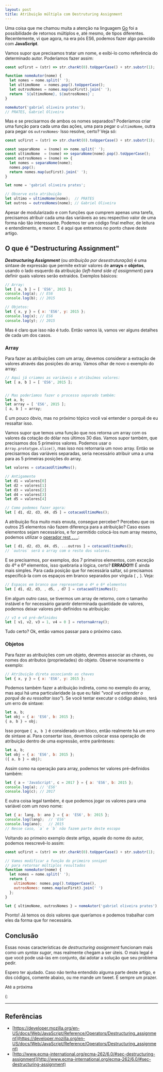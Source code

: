 ```yaml
---
layout: post
title: Atribuição múltipla com Destruturing Assignment
---
```


Uma coisa que me chamou muita a atenção na linguagem [Go](https://golang.org/) foi a possibilidade de retornos múltiplos e, até mesmo, de tipos diferentes. Recentemente, vi que agora, na era pós ES6, podemos fazer algo parecido com **JavaScript**.

Vamos supor que precisamos tratar um nome, e exibi-lo como referência do determinado autor. Poderíamos fazer assim:

```js
const ucFirst = (str) => str.charAt(0).toUpperCase() + str.substr(1);

function nomeAutor(nome) {
  let nomes = nome.split(' ');
  let ultimoNome  = nomes.pop().toUpperCase();
  let outrosNomes = nomes.map(ucFirst).join(' ');
  return `${ultimoNome}, ${outrosNomes}`;
}

nomeAutor('gabriel oliveira prates');
// PRATES, Gabriel Oliveira
```

Mas e se precisarmos de ambos os nomes separados? Poderíamos criar uma função para cada uma das ações, uma para pegar o `ultimoNome`, outra para pegar os `outrosNomes`· Isso resolve, certo? Veja só:

```js
const ucFirst = (str) => str.charAt(0).toUpperCase() + str.substr(1);

const separaNome  = (nome) => nome.split(' ');
const ultimoNome  = (nome) => separaNome(nome).pop().toUpperCase();
const outrosNomes = (nome) => {
  let nomes = separaNome(nome);
  nomes.pop();
  return nomes.map(ucFirst).join(' ');
}

let nome = 'gabriel oliveira prates';

// Observe esta atribuição
let ultimo = ultimoNome(nome);	// PRATES
let outros = outrosNomes(nome); // Gabriel Oliveira
```

Apesar de modularizado e com funções que cumprem apenas uma tarefa, precisamos atribuir cada uma das variáveis ao seu respectivo valor de uma forma não tão interessante. Podemos ter um código final melhor, de leitura e entendimento, e menor. E é aqui que entramos no ponto chave deste artigo.

## O que é "Destructuring Assignment"

***Destructuring Assignment*** (ou *atribuição por desestruturação*) é uma sintaxe de expressão que permite extrair valores de **arrays** e **objetos**, usando o lado esquerdo da atribuição (*left-hand side of assignment*) para definir quais valores serão extraídos. Exemplos básicos:

```js
// Array:
let [ a, b ] = [ 'ES6', 2015 ];
console.log(a);	// ES6
console.log(b); // 2015

// Objetos:
let { x, y } = { x: 'ES6', y: 2015 };
console.log(x); // ES6
console.log(y); // 2015
```

Mas é claro que isso não é tudo. Então vamos lá, vamos ver alguns detalhes de cada um dos casos.

### Array

Para fazer as atribuições com um array, devemos considerar a extração de valores através das posições do array. Vamos olhar de novo o exemplo do array:

```js
// Aqui já criamos as variáveis e atribuímos valores:
let [ a, b ] = [ 'ES6', 2015 ];


// Mas poderíamos fazer o processo separado também:
let a, b;
let array = [ 'ES6', 2015 ];
[ a, b ] = array;
```

É um pouco óbvio, mas no próximo tópico você vai entender o porquê de eu ressaltar isso.

Vamos supor que temos uma função que nos retorna um array com os valores da cotação do dólar nos últimos 30 dias. Vamos supor também, que precisamos dos 5 primeiros valores. Podemos usar o `Array.prototype.slice()`, mas isso nos retornaria um novo array. Então se precisarmos das variáveis separadas, seria necessário atribuir uma a uma para as 5 primeiras posições do array.

```js
let valores = cotacaoUltimoMes();

// Antigamente
let d1 = valores[0]
let d2 = valores[1]
let d3 = valores[2]
let d4 = valores[3]
let d5 = valores[4]

// Como podemos fazer agora:
let [ d1, d2, d3, d4, d5 ] = cotacaoUltimoMes();
```

A atribuição fica muito mais enxuta, consegue perceber? Percebeu que os outros 25 elementos não fazem diferença para a atribuição? Caso esses elementos sejam necessários, e for permitido colocá-los num array mesmo, podemos utilizar o [operador rest `...`](https://developer.mozilla.org/en-US/docs/Web/JavaScript/Reference/Functions/rest_parameters):

```js
let [ d1, d2, d3, d4, d5, ...outros ] = cotacaoUltimoMes();
// `outros` será o array com o resto dos valores.
```

E se precisarmos, por exemplos, dos 7 primeiros elementos, com exceção do 4º e 6º elementos, isso quebraria a lógica, certo? **ERRADO!!!** É ainda mais simples. Para cada posição que for necessária saltar, só precisamos especificá-la com os espaços em branco separados por vírgula ( `,` ). Veja:

```js
// Espaços em branco que representam o 4º e 6º elementos
let [ d1, d2, d3, , d5, , d7 ] = cotacaoUltimoMes();
```

Em algum outro caso, se tivermos um array de retorno, com o tamanho instável e for necessário garantir determinada quantidade de valores, podemos deixar valores pré-definidos na atribuição:

```js
// v3 e v4 pré-definidos
let [ v1, v2, v3 = 1, v4 = 0 ] = retornaArray();
```

Tudo certo? Ok, então vamos passar para o próximo caso.

### Objetos

Para fazer as atribuições com um objeto, devemos associar as chaves, ou nomes dos atributos (propriedades) do objeto. Observe novamente o exemplo:

```js
// Atribuição direta associando as chaves
let { x, y } = { x: 'ES6', y: 2015 };
```

Podemos também fazer a atribuição indireta, como no exemplo do array, mas aqui há uma particularidade (a que eu falei *"você vai entender o porquê de eu ressaltar isso"*). Se você tentar executar o código abaixo, terá um erro de sintaxe:

```js
let a, b;
let obj = { a: 'ES6', b: 2015 };
{ a, b } = obj;
```

Isso porque `{ a, b }` é considerado um bloco, então realmente há um erro de sintaxe aí. Para consertar isso, devemos colocar essa operação de atribuição dentro de uma expressão, entre parênteses:

```js
let a, b;
let obj = { a: 'ES6', b: 2015 };
({ a, b } = obj);
```

Assim como na operação para array, podemos ter valores pré-definidos também:

```js
let { a = 'JavaScript', c = 2017 } = { a: 'ES6', b: 2015 };
console.log(a); // 'ES6'
console.log(c); // 2017
```

E outra coisa legal também, é que podemos jogar os valores para uma variável com um novo nome:

```js
let { a: lang, b: ano } = { a: 'ES6', b: 2015 };
console.log(lang);  // 'ES6'
console.log(ano);   // 2015
// Nesse caso, `a` e `b` não fazem parte deste escopo
```

Voltando ao primeiro exemplo deste artigo, aquele do nome do autor, podemos reescrevê-lo assim:

```js
const ucFirst = (str) => str.charAt(0).toUpperCase() + str.substr(1);

// Vamos modificar a função do primeiro snnipet
// para retornar múltiplos resultados
function nomeAutor(nome) {
  let nomes = nome.split(' ');
  return {
    ultimoNome: nomes.pop().toUpperCase(),
    outrosNomes: nomes.map(ucFirst).join(' ')
  };
}

let { ultimoNome, outrosNomes } = nomeAutor('gabriel oliveira prates');
```

Pronto! Já temos os dois valores que queríamos e podemos trabalhar com eles da forma que for necessária.

## Conclusão

Essas novas características de *destructuring assignment* funcionam mais como um *syntax sugar*, mas realmente chegam a ser úteis. O mais legal é que você pode usá-las em conjunto, daí adotar a solução que seu problema pedir.

Espero ter ajudado. Caso não tenha entendido alguma parte deste artigo, e dos códigos, comente abaixo, ou me mande um tweet. É sempre um prazer.

Até a próxima

(:

---

## Referências

* [https://developer.mozilla.org/en-US/docs/Web/JavaScript/Reference/Operators/Destructuring_assignment](https://developer.mozilla.org/en-US/docs/Web/JavaScript/Reference/Operators/Destructuring_assignment)
* [http://www.ecma-international.org/ecma-262/6.0/#sec-destructuring-assignment](http://www.ecma-international.org/ecma-262/6.0/#sec-destructuring-assignment)
